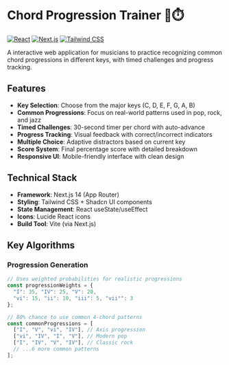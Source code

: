 # Chord Progression Trainer 🎹⏱️

[![React](https://img.shields.io/badge/React-20232A?style=for-the-badge&logo=react&logoColor=61DAFB)](https://react.dev/)
[![Next.js](https://img.shields.io/badge/Next.js-000000?style=for-the-badge&logo=next.js&logoColor=white)](https://nextjs.org/)
[![Tailwind CSS](https://img.shields.io/badge/Tailwind_CSS-38B2AC?style=for-the-badge&logo=tailwind-css&logoColor=white)](https://tailwindcss.com/)

A interactive web application for musicians to practice recognizing common chord progressions in different keys, with timed challenges and progress tracking.

## Features

- **Key Selection**: Choose from the major keys (C, D, E, F, G, A, B)
- **Common Progressions**: Focus on real-world patterns used in pop, rock, and jazz
- **Timed Challenges**: 30-second timer per chord with auto-advance
- **Progress Tracking**: Visual feedback with correct/incorrect indicators
- **Multiple Choice**: Adaptive distractors based on current key
- **Score System**: Final percentage score with detailed breakdown
- **Responsive UI**: Mobile-friendly interface with clean design

## Technical Stack

- **Framework**: Next.js 14 (App Router)
- **Styling**: Tailwind CSS + Shadcn UI components
- **State Management**: React useState/useEffect
- **Icons**: Lucide React icons
- **Build Tool**: Vite (via Next.js)

## Key Algorithms

### Progression Generation
```typescript
// Uses weighted probabilities for realistic progressions
const progressionWeights = {
  "I": 35, "IV": 25, "V": 20, 
  "vi": 15, "ii": 10, "iii": 5, "vii°": 3
};

// 80% chance to use common 4-chord patterns
const commonProgressions = [
  ["I", "V", "vi", "IV"], // Axis progression
  ["vi", "IV", "I", "V"], // Modern pop
  ["I", "IV", "V", "IV"], // Classic rock
  // ...6 more common patterns
];
